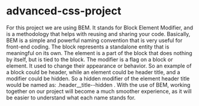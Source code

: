 # advanced-css-project

For this project we are using BEM. It stands for Block Element Modifier, and is a methodology that helps with reusing and sharing your code. Basically, BEM is a simple and powerful naming convention that is very useful for front-end coding. The block represents a standalone entity that is meaningful on its own. The element is a part of the block that does nothing by itself, but is tied to the block. The modifier is a flag on a block or element. It used to change their appearance or behavior. So an example of a block could be header, while an element could be header title, and a modifier could be hidden. So a hidden modifier of the element header title would be named as: .header__title--hidden . With the use of BEM, working together on our project will become a much smoother experience, as it will be easier to understand what each name stands for.
